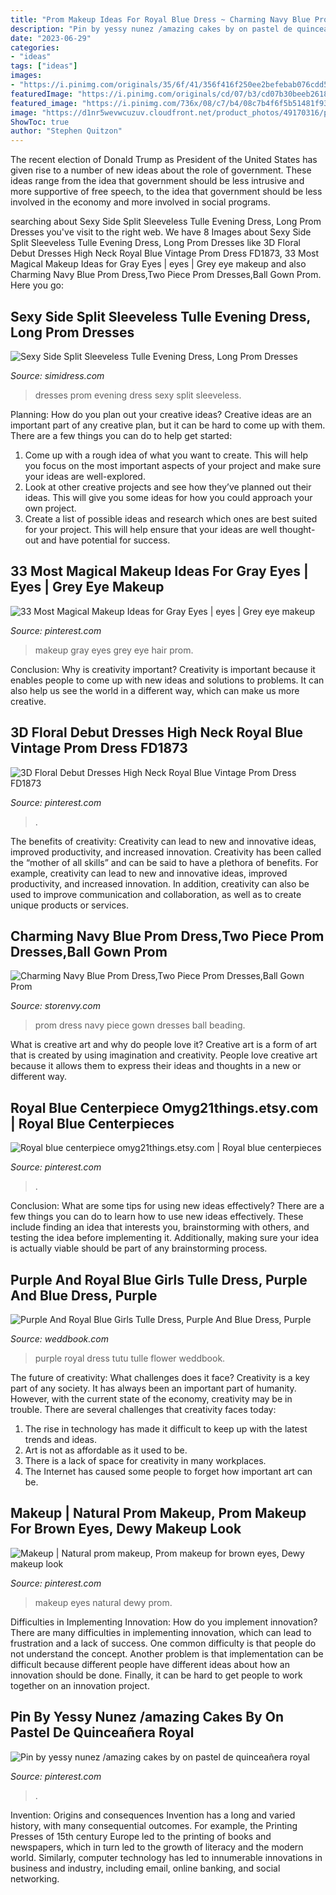 ```yaml
---
title: "Prom Makeup Ideas For Royal Blue Dress ~ Charming Navy Blue Prom Dress,two Piece Prom Dresses,ball Gown Prom"
description: "Pin by yessy nunez /amazing cakes by on pastel de quinceañera royal"
date: "2023-06-29"
categories:
- "ideas"
tags: ["ideas"]
images:
- "https://i.pinimg.com/originals/35/6f/41/356f416f250ee2befebab076cdd50d03.jpg"
featuredImage: "https://i.pinimg.com/originals/cd/07/b3/cd07b30beeb2618419172567f26a5921.jpg"
featured_image: "https://i.pinimg.com/736x/08/c7/b4/08c7b4f6f5b51481f93cfa1f39b221e1.jpg"
image: "https://d1nr5wevwcuzuv.cloudfront.net/product_photos/49170316/product-hugerect-942931-177928-1490189843-470cac3d6c2b1ec6cccc9a3489de3451_original.jpg"
ShowToc: true
author: "Stephen Quitzon"
---
```



The recent election of Donald Trump as President of the United States has given rise to a number of new ideas about the role of government. These ideas range from the idea that government should be less intrusive and more supportive of free speech, to the idea that government should be less involved in the economy and more involved in social programs.

	

		
searching about Sexy Side Split Sleeveless Tulle Evening Dress, Long Prom Dresses you've visit to the right web. We have 8 Images about Sexy Side Split Sleeveless Tulle Evening Dress, Long Prom Dresses like 3D Floral Debut Dresses High Neck Royal Blue Vintage Prom Dress FD1873, 33 Most Magical Makeup Ideas for Gray Eyes | eyes | Grey eye makeup and also Charming Navy Blue Prom Dress,Two Piece Prom Dresses,Ball Gown Prom. Here you go:
		
    
## Sexy Side Split Sleeveless Tulle Evening Dress, Long Prom Dresses

<img loading=lazy src="http://cdn.shopify.com/s/files/1/1674/3893/products/M84A_1024x1024.jpg?v=1502432617" onerror="this.onerror=null;this.src='https://tse3.mm.bing.net/th?id=OIP.gaGJsRIE5LlfoJPXa0B4TwHaLG&amp;pid=15.1';" alt="Sexy Side Split Sleeveless Tulle Evening Dress, Long Prom Dresses">

_Source: simidress.com_

>dresses prom evening dress sexy split sleeveless. 

	

Planning: How do you plan out your creative ideas?
Creative ideas are an important part of any creative plan, but it can be hard to come up with them. 
There are a few things you can do to help get started:

1. Come up with a rough idea of what you want to create. This will help you focus on the most important aspects of your project and make sure your ideas are well-explored. 
2. Look at other creative projects and see how they’ve planned out their ideas. This will give you some ideas for how you could approach your own project. 
3. Create a list of possible ideas and research which ones are best suited for your project. This will help ensure that your ideas are well thought-out and have potential for success.

    
## 33 Most Magical Makeup Ideas For Gray Eyes | Eyes | Grey Eye Makeup

<img loading=lazy src="https://i.pinimg.com/736x/9e/b2/66/9eb266c9be50719c04984fc4346a3995--makeup-for-gray-hair-gray-prom-makeup.jpg?b=t" onerror="this.onerror=null;this.src='https://tse4.mm.bing.net/th?id=OIP.OFfrFDwM8QdMoyNkGg-EnQHaHa&amp;pid=15.1';" alt="33 Most Magical Makeup Ideas for Gray Eyes | eyes | Grey eye makeup">

_Source: pinterest.com_

>makeup gray eyes grey eye hair prom. 

	

Conclusion: Why is creativity important?
Creativity is important because it enables people to come up with new ideas and solutions to problems. It can also help us see the world in a different way, which can make us more creative.

    
## 3D Floral Debut Dresses High Neck Royal Blue Vintage Prom Dress FD1873

<img loading=lazy src="https://i.pinimg.com/736x/b3/be/d4/b3bed43e125050e2c0ac2b75450bd9cd.jpg" onerror="this.onerror=null;this.src='https://tse1.mm.bing.net/th?id=OIP.QdQDiqwmo6wqDfUAGfvDWgHaNf&amp;pid=15.1';" alt="3D Floral Debut Dresses High Neck Royal Blue Vintage Prom Dress FD1873">

_Source: pinterest.com_

>. 

	

The benefits of creativity: Creativity can lead to new and innovative ideas, improved productivity, and increased innovation.
Creativity has been called the “mother of all skills” and can be said to have a plethora of benefits. For example, creativity can lead to new and innovative ideas, improved productivity, and increased innovation. In addition, creativity can also be used to improve communication and collaboration, as well as to create unique products or services.

    
## Charming Navy Blue Prom Dress,Two Piece Prom Dresses,Ball Gown Prom

<img loading=lazy src="https://d1nr5wevwcuzuv.cloudfront.net/product_photos/49170316/product-hugerect-942931-177928-1490189843-470cac3d6c2b1ec6cccc9a3489de3451_original.jpg" onerror="this.onerror=null;this.src='https://tse2.mm.bing.net/th?id=OIP.XgiUWC1deMcj7McYyedBdwHaLe&amp;pid=15.1';" alt="Charming Navy Blue Prom Dress,Two Piece Prom Dresses,Ball Gown Prom">

_Source: storenvy.com_

>prom dress navy piece gown dresses ball beading. 

	

What is creative art and why do people love it?
Creative art is a form of art that is created by using imagination and creativity. People love creative art because it allows them to express their ideas and thoughts in a new or different way.

    
## Royal Blue Centerpiece Omyg21things.etsy.com | Royal Blue Centerpieces

<img loading=lazy src="https://i.pinimg.com/originals/35/6f/41/356f416f250ee2befebab076cdd50d03.jpg" onerror="this.onerror=null;this.src='https://tse1.mm.bing.net/th?id=OIP.J3zTwGdFKKgw8no1Z5rxswHaJ4&amp;pid=15.1';" alt="Royal blue centerpiece omyg21things.etsy.com | Royal blue centerpieces">

_Source: pinterest.com_

>. 

	

Conclusion: What are some tips for using new ideas effectively?
There are a few things you can do to learn how to use new ideas effectively. These include finding an idea that interests you, brainstorming with others, and testing the idea before implementing it. Additionally, making sure your idea is actually viable should be part of any brainstorming process.

    
## Purple And Royal Blue Girls Tulle Dress, Purple And Blue Dress, Purple

<img loading=lazy src="http://s3.weddbook.me/t1/2/3/7/2379940/purple-and-royal-blue-girls-tulle-dress-purple-and-blue-dress-purple-and-royal-blue-wedding-girls-tulle-tutu-girls-flower-girl-dress.jpg" onerror="this.onerror=null;this.src='https://tse3.mm.bing.net/th?id=OIP.YVnEaA5Iu-QxDwVX2igJ2AHaJ3&amp;pid=15.1';" alt="Purple And Royal Blue Girls Tulle Dress, Purple And Blue Dress, Purple">

_Source: weddbook.com_

>purple royal dress tutu tulle flower weddbook. 

	

The future of creativity: What challenges does it face?
Creativity is a key part of any society. It has always been an important part of humanity. However, with the current state of the economy, creativity may be in trouble. There are several challenges that creativity faces today: 
1) The rise in technology has made it difficult to keep up with the latest trends and ideas. 
2) Art is not as affordable as it used to be. 
3) There is a lack of space for creativity in many workplaces. 
4) The Internet has caused some people to forget how important art can be.

    
## Makeup | Natural Prom Makeup, Prom Makeup For Brown Eyes, Dewy Makeup Look

<img loading=lazy src="https://i.pinimg.com/736x/08/c7/b4/08c7b4f6f5b51481f93cfa1f39b221e1.jpg" onerror="this.onerror=null;this.src='https://tse4.mm.bing.net/th?id=OIP.z4WtjowCaKNh2ajFs0UbywHaNK&amp;pid=15.1';" alt="Makeup | Natural prom makeup, Prom makeup for brown eyes, Dewy makeup look">

_Source: pinterest.com_

>makeup eyes natural dewy prom. 

	

Difficulties in Implementing Innovation: How do you implement innovation?
There are many difficulties in implementing innovation, which can lead to frustration and a lack of success. One common difficulty is that people do not understand the concept. Another problem is that implementation can be difficult because different people have different ideas about how an innovation should be done. Finally, it can be hard to get people to work together on an innovation project.

    
## Pin By Yessy Nunez /amazing Cakes By On Pastel De Quinceañera Royal

<img loading=lazy src="https://i.pinimg.com/originals/cd/07/b3/cd07b30beeb2618419172567f26a5921.jpg" onerror="this.onerror=null;this.src='https://tse4.mm.bing.net/th?id=OIP.yI4zCU4xryv_tkCUZYHXwwHaM3&amp;pid=15.1';" alt="Pin by yessy nunez /amazing cakes by on pastel de quinceañera royal">

_Source: pinterest.com_

>. 

	

Invention: Origins and consequences
Invention has a long and varied history, with many consequential outcomes. For example, the Printing Presses of 15th century Europe led to the printing of books and newspapers, which in turn led to the growth of literacy and the modern world. Similarly, computer technology has led to innumerable innovations in business and industry, including email, online banking, and social networking.

